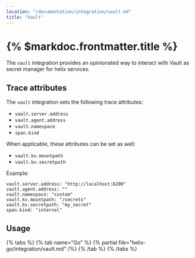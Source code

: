 ```yaml
---
location: "/documentation/integration/vault.md"
title: "Vault"
---
```


# {% $markdoc.frontmatter.title %}

The `vault` integration provides an opinionated way to interact with Vault as
secret manager for helix services.

## Trace attributes

The `vault` integration sets the following trace attributes:
- `vault.server.address`
- `vault.agent.address`
- `vault.namespace`
- `span.kind`

When applicable, these attributes can be set as well:
- `vault.kv.mountpath`
- `vault.kv.secretpath`

Example:
```
vault.server.address: "http://localhost:8200"
vault.agent.address: ""
vault.namespace: "custom"
vault.kv.mountpath: "/secrets"
vault.kv.secretpath: "my_secret"
span.kind: "internal"
```

## Usage

{% tabs %}
  {% tab name="Go" %}
    {% partial file="helix-go/integration/vault.md" /%} 
  {% /tab %}
{% /tabs %}
